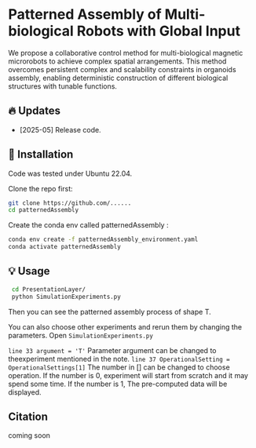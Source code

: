 # Patterned Assembly of Multi-biological Robots with Global Input


We propose a collaborative control method for multi-biological magnetic microrobots to achieve complex spatial arrangements. This method overcomes persistent complex and scalability constraints in organoids assembly, enabling deterministic construction of different biological structures with tunable functions.


## 🔥 Updates

* [2025-05] Release code.

## 🔨 Installation

Code was tested under Ubuntu 22.04.

Clone the repo first:

```Bash
git clone https://github.com/......
cd patternedAssembly
```

 Create the conda env called patternedAssembly  :

```Bash
conda env create -f patternedAssembly_environment.yaml
conda activate patternedAssembly
```


## 💡 Usage


```Bash
 cd PresentationLayer/ 
 python SimulationExperiments.py
```

Then you can see the patterned assembly process of shape T.

You can also choose other experiments and rerun them by changing the parameters.
Open `SimulationExperiments.py` 

`line 33 argument = 'T'`  Parameter argument can be changed to theexperiment mentioned in the note.
`line 37 OperationalSetting = OperationalSettings[1]`  The number in [] can be changed to choose operation. If the number is 0, experiment will start from scratch and it may spend some time. If the number is 1, The pre-computed data will be displayed.

## Citation

coming soon
